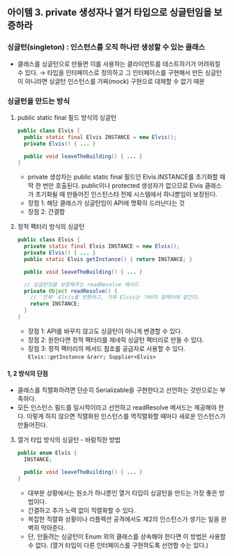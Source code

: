 ## 아이템 3. private 생성자나 열거 타입으로 싱글턴임을 보증하라

### 싱글턴(singleton) : 인스턴스를 오직 하나만 생성할 수 있는 클래스
- 클래스를 싱글턴으로 만들면 이를 사용하는 클라이언트를 테스트하기가 어려워질 수 있다.
  &rarr; 타입을 인터페이스로 정의하고 그 인터페이스를 구현해서 만든 싱글턴이 아니라면 싱글턴 인스턴스를 가짜(mock) 구현으로 대체할 수 없기 때문

### 싱글턴을 만드는 방식
1. public static final 필드 방식의 싱글턴
   ```java
   public class Elvis {
     public static final Elvis INSTANCE = new Elvis();
     private Elvis() { ... }

     public void leaveTheBuilding() { ... }
   }
   ```
   - private 생성자는 public static final 필드인 Elvis.INSTANCE를 초기화할 때 딱 한 번만 호출된다. public이나 protected 생성자가 없으므로 Elvis 클래스가 초기화될 때 만들어진 인스턴스타 전체 시스템에서 하나뿐임이 보장된다.
   - 장점 1: 해당 클래스가 싱글턴임이 API에 명확히 드러난다는 것
   - 장점 2: 간결함

2. 정적 팩터리 방식의 싱글턴
   ```java
   public class Elvis {
     private static final Elvis INSTANCE = new Elvis();
     private Elvis() { ... }
     public static Elvis getInstance() { return INSTANCE; }

     public void leaveTheBuilding() { ... }

     // 싱글턴임을 보장해주는 readResolve 메서드
     private Object readResolve() {
       // '진짜' Elvis를 반환하고, 가짜 Elvis는 가비지 컬렉터에 맡긴다.
       return INSTANCE;
     }
   }   
   ```
   - 장점 1: API를 바꾸지 않고도 싱글턴이 아니게 변경할 수 있다.
   - 장점 2: 원한다면 정적 팩터리를 제네릭 싱글턴 팩터리로 만들 수 있다.
   - 장점 3: 정적 팩터리의 메서드 참조를 공급자로 사용할 수 있다.
     ` Elvis::getInstance &rarr; Supplier<Elvis> `

  #### 1, 2 방식의 단점
  * 클래스를 직렬화하려면 단순히 Serializable을 구현한다고 선언하는 것만으로는 부족하다.
  * 모든 인스턴스 필드를 일시적이라고 선언하고 readResolve 메서드는 제공해야 한다. 이렇게 하지 않으면 직렬화된 인스턴스를 역직렬화할 때마다 새로운 인스턴스가 만들어진다.

3. 열거 타입 방식의 싱글턴 - 바람직한 방법
   ```java
   public enum Elvis {
     INSTANCE;

     public void leaveTheBuilding() { ... }
   }
   ```
   - 대부분 상황에서는 원소가 하나뿐인 열거 타입이 싱글턴을 만드는 가장 좋은 방법이다.
   - 간결하고 추가 노력 없이 직렬화할 수 있다.
   - 복잡한 직렬화 상황이나 리플렉션 공격에서도 제2의 인스턴스가 생기는 일을 완벽히 막아준다.
   - 단, 만들려는 싱글턴이 Enum 외의 클래스를 상속해야 한다면 이 방법은 사용할 수 없다. (열거 타입이 다른 인터페이스를 구현하도록 선언할 수는 있다.)
   
